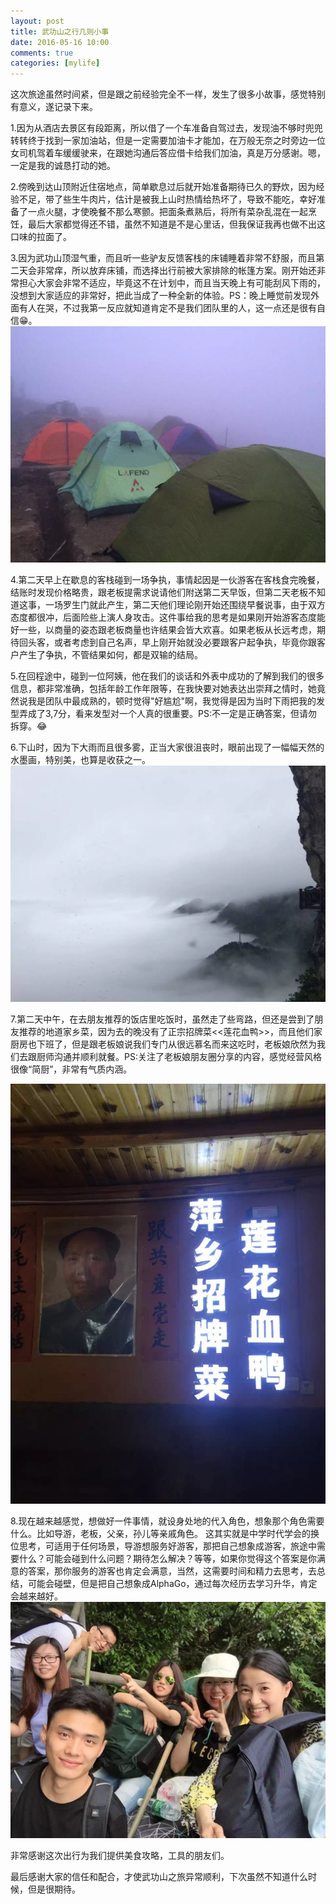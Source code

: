 ```yaml
---
layout: post
title: 武功山之行几则小事
date: 2016-05-16 10:00
comments: true
categories: [mylife]
---
```

 
这次旅途虽然时间紧，但是跟之前经验完全不一样，发生了很多小故事，感觉特别有意义，遂记录下来。

1.因为从酒店去景区有段距离，所以借了一个车准备自驾过去，发现油不够时兜兜转转终于找到一家加油站，但是一定需要加油卡才能加，在万般无奈之时旁边一位女司机驾着车缓缓驶来，在跟她沟通后答应借卡给我们加油，真是万分感谢。嗯，一定是我的诚恳打动的她。

2.傍晚到达山顶附近住宿地点，简单歇息过后就开始准备期待已久的野炊，因为经验不足，带了些生牛肉片，估计是被我上山时热情给热坏了，导致不能吃，幸好准备了一点火腿，才使晚餐不那么寒颤。把面条煮熟后，将所有菜杂乱混在一起烹饪，最后大家都觉得还不错，虽然不知道是不是心里话，但我保证我再也做不出这口味的拉面了。

3.因为武功山顶湿气重，而且听一些驴友反馈客栈的床铺睡着非常不舒服，而且第二天会非常痒，所以放弃床铺，而选择出行前被大家排除的帐篷方案。刚开始还非常担心大家会非常不适应，毕竟这不在计划中，而且当天晚上有可能刮风下雨的，没想到大家适应的非常好，把此当成了一种全新的体验。PS：晚上睡觉前发现外面有人在哭，不过我第一反应就知道肯定不是我们团队里的人，这一点还是很有自信😁。
![enter image description here](/files/wugongshan-notes/04.png)

4.第二天早上在歇息的客栈碰到一场争执，事情起因是一伙游客在客栈食完晚餐，结账时发现价格略贵，跟老板提需求说请他们附送第二天早饭，但第二天老板不知道这事，一场罗生门就此产生，第二天他们理论刚开始还围绕早餐说事，由于双方态度都很冲，后面险些上演人身攻击。这件事给我的思考是如果刚开始游客态度能好一些，以商量的姿态跟老板商量也许结果会皆大欢喜。如果老板从长远考虑，期待回头客，或者考虑到自己名声，早上刚开始就没必要跟客户起争执，毕竟你跟客户产生了争执，不管结果如何，都是双输的结局。

5.在回程途中，碰到一位阿姨，他在我们的谈话和外表中成功的了解到我们的很多信息，都非常准确，包括年龄工作年限等，在我快要对她表达出崇拜之情时，她竟然说我是团队中最成熟的，顿时觉得"好尴尬"啊，我觉得是因为当时下雨把我的发型弄成了3,7分，看来发型对一个人真的很重要。PS:不一定是正确答案，但请勿拆穿。😂

6.下山时，因为下大雨而且很多雾，正当大家很沮丧时，眼前出现了一幅幅天然的水墨画，特别美，也算是收获之一。
![enter image description here](/files/wugongshan-notes/03.png)


7.第二天中午，在去朋友推荐的饭店里吃饭时，虽然走了些弯路，但还是尝到了朋友推荐的地道家乡菜，因为去的晚没有了正宗招牌菜<<莲花血鸭>>，而且他们家厨房也下班了，但是跟老板娘说我们专门从很远慕名而来这吃时，老板娘欣然为我们去跟厨师沟通并顺利就餐。PS:关注了老板娘朋友圈分享的内容，感觉经营风格很像“简厨”，非常有气质内涵。

![enter image description here](/files/wugongshan-notes/02.png)

8.现在越来越感觉，想做好一件事情，就设身处地的代入角色，想象那个角色需要什么。比如导游，老板，父亲，孙儿等亲戚角色。
这其实就是中学时代学会的换位思考，可适用于任何场景，导游想服务好游客，那把自己想象成游客，旅途中需要什么？可能会碰到什么问题？期待怎么解决？等等，如果你觉得这个答案是你满意的答案，那你服务的游客也肯定会满意，当然，这需要时间和精力去思考，去总结，可能会碰壁，但是把自己想象成AlphaGo，通过每次经历去学习升华，肯定会越来越好。
![enter image description here](/files/wugongshan-notes/01.png)

非常感谢这次出行为我们提供美食攻略，工具的朋友们。

最后感谢大家的信任和配合，才使武功山之旅异常顺利，下次虽然不知道什么时候，但是很期待。
 